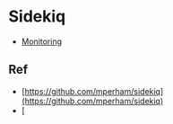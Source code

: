 # Sidekiq


* [Monitoring](https://github.com/mperham/sidekiq/wiki/Monitoring)

## Ref

* [https://github.com/mperham/sidekiq](https://github.com/mperham/sidekiq)
* [